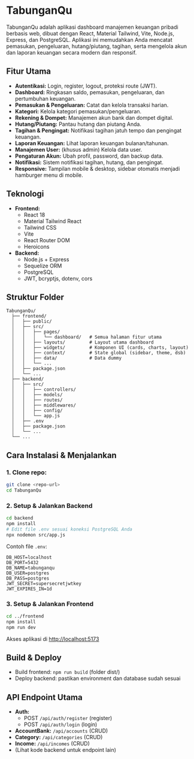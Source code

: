 # TabunganQu

TabunganQu adalah aplikasi dashboard manajemen keuangan pribadi berbasis web, dibuat dengan React, Material Tailwind, Vite, Node.js, Express, dan PostgreSQL. Aplikasi ini memudahkan Anda mencatat pemasukan, pengeluaran, hutang/piutang, tagihan, serta mengelola akun dan laporan keuangan secara modern dan responsif.

## Fitur Utama
- **Autentikasi:** Login, register, logout, proteksi route (JWT).
- **Dashboard:** Ringkasan saldo, pemasukan, pengeluaran, dan pertumbuhan keuangan.
- **Pemasukan & Pengeluaran:** Catat dan kelola transaksi harian.
- **Kategori:** Kelola kategori pemasukan/pengeluaran.
- **Rekening & Dompet:** Manajemen akun bank dan dompet digital.
- **Hutang/Piutang:** Pantau hutang dan piutang Anda.
- **Tagihan & Pengingat:** Notifikasi tagihan jatuh tempo dan pengingat keuangan.
- **Laporan Keuangan:** Lihat laporan keuangan bulanan/tahunan.
- **Manajemen User:** (khusus admin) Kelola data user.
- **Pengaturan Akun:** Ubah profil, password, dan backup data.
- **Notifikasi:** Sistem notifikasi tagihan, hutang, dan pengingat.
- **Responsive:** Tampilan mobile & desktop, sidebar otomatis menjadi hamburger menu di mobile.

## Teknologi
- **Frontend:**
  - React 18
  - Material Tailwind React
  - Tailwind CSS
  - Vite
  - React Router DOM
  - Heroicons
- **Backend:**
  - Node.js + Express
  - Sequelize ORM
  - PostgreSQL
  - JWT, bcryptjs, dotenv, cors

## Struktur Folder
```
TabunganQu/
  ├── frontend/
  │   ├── public/
  │   ├── src/
  │   │   ├── pages/
  │   │   │   └── dashboard/   # Semua halaman fitur utama
  │   │   ├── layouts/         # Layout utama dashboard
  │   │   ├── widgets/         # Komponen UI (cards, charts, layout)
  │   │   ├── context/         # State global (sidebar, theme, dsb)
  │   │   ├── data/            # Data dummy
  │   │   └── ...
  │   ├── package.json
  │   └── ...
  ├── backend/
  │   ├── src/
  │   │   ├── controllers/
  │   │   ├── models/
  │   │   ├── routes/
  │   │   ├── middlewares/
  │   │   ├── config/
  │   │   └── app.js
  │   ├── .env
  │   ├── package.json
  │   └── ...
  └── ...
```

## Cara Instalasi & Menjalankan
### 1. **Clone repo:**
```bash
git clone <repo-url>
cd TabunganQu
```

### 2. **Setup & Jalankan Backend**
```bash
cd backend
npm install
# Edit file .env sesuai koneksi PostgreSQL Anda
npx nodemon src/app.js
```
Contoh file `.env`:
```
DB_HOST=localhost
DB_PORT=5432
DB_NAME=tabunganqu
DB_USER=postgres
DB_PASS=postgres
JWT_SECRET=supersecretjwtkey
JWT_EXPIRES_IN=1d
```

### 3. **Setup & Jalankan Frontend**
```bash
cd ../frontend
npm install
npm run dev
```
Akses aplikasi di [http://localhost:5173](http://localhost:5173)

## Build & Deploy
- Build frontend: `npm run build` (folder dist/)
- Deploy backend: pastikan environment dan database sudah sesuai

## API Endpoint Utama
- **Auth:**
  - POST `/api/auth/register` (register)
  - POST `/api/auth/login` (login)
- **AccountBank:** `/api/accounts` (CRUD)
- **Category:** `/api/categories` (CRUD)
- **Income:** `/api/incomes` (CRUD)
- (Lihat kode backend untuk endpoint lain)
